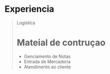 
# Experiencia
>Logistica
># Mateial de contruçao
>- Genciamento de Notas
>- Entrada de Mercadoria
>- Atendimento ao cliente